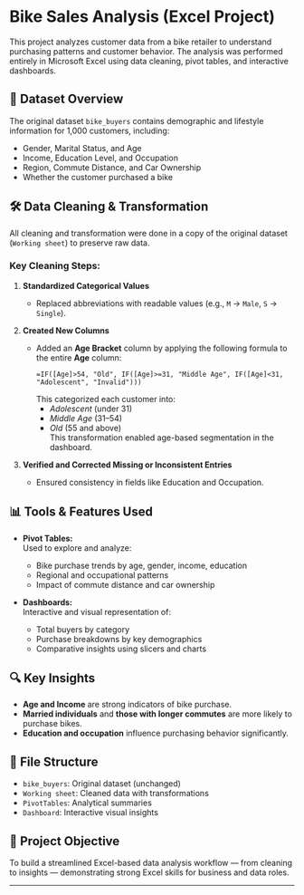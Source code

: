 # Bike Sales Analysis (Excel Project)

This project analyzes customer data from a bike retailer to understand purchasing patterns and customer behavior. The analysis was performed entirely in Microsoft Excel using data cleaning, pivot tables, and interactive dashboards.

## 📁 Dataset Overview

The original dataset `bike_buyers` contains demographic and lifestyle information for 1,000 customers, including:
- Gender, Marital Status, and Age
- Income, Education Level, and Occupation
- Region, Commute Distance, and Car Ownership
- Whether the customer purchased a bike

## 🛠 Data Cleaning & Transformation

All cleaning and transformation were done in a copy of the original dataset (`Working sheet`) to preserve raw data.

### Key Cleaning Steps:

1. **Standardized Categorical Values**  
   - Replaced abbreviations with readable values (e.g., `M` → `Male`, `S` → `Single`).

2. **Created New Columns**  
   - Added an **Age Bracket** column by applying the following formula to the entire **Age** column:  
     ```
     =IF([Age]>54, "Old", IF([Age]>=31, "Middle Age", IF([Age]<31, "Adolescent", "Invalid")))
     ```
     This categorized each customer into:
     - *Adolescent* (under 31)  
     - *Middle Age* (31–54)  
     - *Old* (55 and above)  
     This transformation enabled age-based segmentation in the dashboard.

3. **Verified and Corrected Missing or Inconsistent Entries**  
   - Ensured consistency in fields like Education and Occupation.


## 📊 Tools & Features Used

- **Pivot Tables:**  
  Used to explore and analyze:
  - Bike purchase trends by age, gender, income, education
  - Regional and occupational patterns
  - Impact of commute distance and car ownership

- **Dashboards:**  
  Interactive and visual representation of:
  - Total buyers by category
  - Purchase breakdowns by key demographics
  - Comparative insights using slicers and charts

## 🔍 Key Insights

- **Age and Income** are strong indicators of bike purchase.
- **Married individuals** and **those with longer commutes** are more likely to purchase bikes.
- **Education and occupation** influence purchasing behavior significantly.

## 📌 File Structure

- `bike_buyers`: Original dataset (unchanged)
- `Working sheet`: Cleaned data with transformations
- `PivotTables`: Analytical summaries
- `Dashboard`: Interactive visual insights

## 🧠 Project Objective

To build a streamlined Excel-based data analysis workflow — from cleaning to insights — demonstrating strong Excel skills for business and data roles.

---

